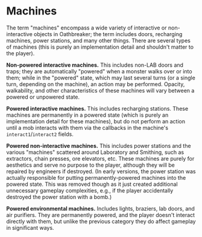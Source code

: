 # Machines

The term "machines" encompass a wide variety of interactive or non-interactive
objects in Oathbreaker; the term includes doors, recharging machines, power
stations, and many other things. There are several types of machines (this is
purely an implementation detail and shouldn't matter to the player).

**Non-powered interactive machines.** This includes non-LAB doors and traps;
they are automatically "powered" when a monster walks over or into them; while
in the "powered" state, which may last several turns (or a single turn,
depending on the machine), an action may be performed. Opacity, walkability, and
other characteristics of these machines will vary between a powered or unpowered
state.

**Powered interactive machines.** This includes recharging stations. These
machines are permanently in a powered state (which is purely an implementation
detail for these machines), but do not perform an action until a mob interacts
with them via the callbacks in the machine's `interact1`/`interact2` fields.

**Powered non-interactive machines.** This includes power stations and the
various "machines" scattered around Laboratory and Smithing, such as extractors,
chain presses, ore elevators, etc. These machines are purely for aesthetics and
serve no purpose to the player, although they will be repaired by engineers if
destroyed. (In early versions, the power station was actually responsible for
putting permanently-powered machines into the powered state. This was removed
though as it just created additional unnecessary gameplay complexities, e.g., if
the player accidentally destroyed the power station with a bomb.)

**Powered environmental machines.** Includes lights, braziers, lab doors, and
air purifiers. They are permanently powered, and the player doesn't interact
directly with them, but unlike the previous category they do affect gameplay in
significant ways.
